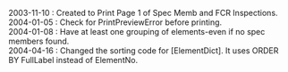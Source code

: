 2003-11-10 : Created to Print Page 1 of Spec Memb and FCR Inspections.  2004-01-05 : Check for PrintPreviewError before printing.  2004-01-08 : Have at least one grouping of elements-even if no spec members found.  2004-04-16 : Changed the sorting code for [ElementDict].  It uses ORDER BY FullLabel instead of ElementNo.